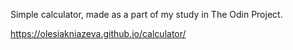 Simple calculator, made as a part of my study in The Odin Project.

https://olesiakniazeva.github.io/calculator/
